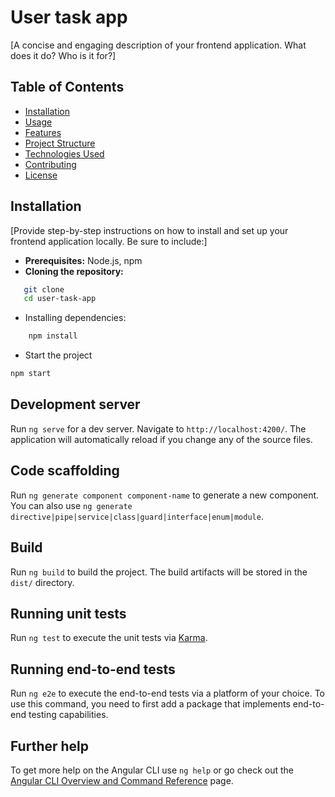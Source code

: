 # User task app

[A concise and engaging description of your frontend application. What does it do? Who is it for?]

## Table of Contents

* [Installation](#installation)
* [Usage](#usage)
* [Features](#features)
* [Project Structure](#project-structure)
* [Technologies Used](#technologies-used)
* [Contributing](#contributing)
* [License](#license)

## Installation

[Provide step-by-step instructions on how to install and set up your frontend application locally. 
Be sure to include:]

* **Prerequisites:**  Node.js, npm 
* **Cloning the repository:**
```bash
   git clone 
   cd user-task-app
```
* Installing dependencies:
```bash
    npm install 
```
* Start the project
```bash
npm start
```

## Development server

Run `ng serve` for a dev server. Navigate to `http://localhost:4200/`. The application will automatically reload if you change any of the source files.

## Code scaffolding

Run `ng generate component component-name` to generate a new component. You can also use `ng generate directive|pipe|service|class|guard|interface|enum|module`.

## Build

Run `ng build` to build the project. The build artifacts will be stored in the `dist/` directory.

## Running unit tests

Run `ng test` to execute the unit tests via [Karma](https://karma-runner.github.io).

## Running end-to-end tests

Run `ng e2e` to execute the end-to-end tests via a platform of your choice. To use this command, you need to first add a package that implements end-to-end testing capabilities.

## Further help

To get more help on the Angular CLI use `ng help` or go check out the [Angular CLI Overview and Command Reference](https://angular.dev/tools/cli) page.
